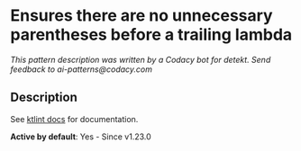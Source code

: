 # Ensures there are no unnecessary parentheses before a trailing lambda

_This pattern description was written by a Codacy bot for detekt. Send feedback to ai-patterns@codacy.com_

## Description

See [ktlint docs](https://pinterest.github.io/ktlint/0.50.0/rules/standard/#unnecessary-parenthesis-before-trailing-lambda)
for documentation.

**Active by default**: Yes - Since v1.23.0 
